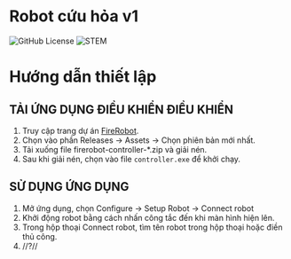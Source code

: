 # Robot cứu hỏa v1
![GitHub License](https://img.shields.io/github/license/haolem/firerobot)
![STEM](https://img.shields.io/badge/Cuộc_thi-STEM-blue)

Hướng dẫn thiết lập
===
## TẢI ỨNG DỤNG ĐIỀU KHIỂN ĐIỀU KHIỂN

1. Truy cập trang dự án [FireRobot](https://github.com/haolem/firerobot).
2. Chọn vào phần Releases -> Assets -> Chọn phiên bản mới nhất.
3. Tải xuống file firerobot-controller-*.zip và giải nén.
4. Sau khi giải nén, chọn vào file `controller.exe` để khởi chạy.

## SỬ DỤNG ỨNG DỤNG

1. Mở ứng dụng, chọn Configure -> Setup Robot -> Connect robot
2. Khởi động robot bằng cách nhấn công tắc đến khi màn hình hiện lên.
3. Trong hộp thoại Connect robot, tìm tên robot trong hộp thoại hoặc điền thủ công.
4. //?//
